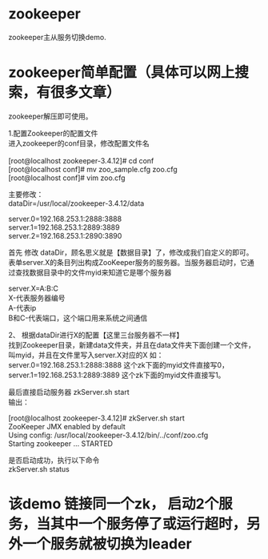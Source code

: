 # zookeeper
zookeeper主从服务切换demo.

# zookeeper简单配置（具体可以网上搜索，有很多文章）

zookeeper解压即可使用。

1.配置Zookeeper的配置文件</br>
进入zookeeper的conf目录，修改配置文件名</br></br>
[root@localhost zookeeper-3.4.12]# cd conf</br>
[root@localhost conf]# mv zoo_sample.cfg zoo.cfg</br>
[root@localhost conf]# vim zoo.cfg </br>

主要修改：</br>
dataDir=/usr/local/zookeeper-3.4.12/data</br>

server.0=192.168.253.1:2888:3888</br>
server.1=192.168.253.1:2889:3889</br>
server.2=192.168.253.1:2890:3890</br>

首先 修改 dataDir，顾名思义就是【数据目录】了，修改成我们自定义的即可。</br>
表单server.X的条目列出构成ZooKeeper服务的服务器。当服务器启动时，它通过查找数据目录中的文件myid来知道它是哪个服务器 </br>


server.X=A:B:C</br>
X-代表服务器编号</br>
A-代表ip</br>
B和C-代表端口，这个端口用来系统之间通信</br>

2、 根据dataDir进行X的配置【这里三台服务器不一样】</br>
找到Zookeeper目录，新建data文件夹，并且在data文件夹下面创建一个文件，叫myid，并且在文件里写入server.X对应的X
如：server.0=192.168.253.1:2888:3888 这个zk下面的myid文件直接写0，server.1=192.168.253.1:2889:3889 这个zk下面的myid文件直接写1。</br>

最后直接启动服务器 zkServer.sh start</br>
输出：</br>

[root@localhost zookeeper-3.4.12]# zkServer.sh start</br>
ZooKeeper JMX enabled by default</br>
Using config: /usr/local/zookeeper-3.4.12/bin/../conf/zoo.cfg</br>
Starting zookeeper ... STARTED</br>

是否启动成功，执行以下命令</br>
zkServer.sh status</br>



# 该demo 链接同一个zk， 启动2个服务，当其中一个服务停了或运行超时，另外一个服务就被切换为leader


